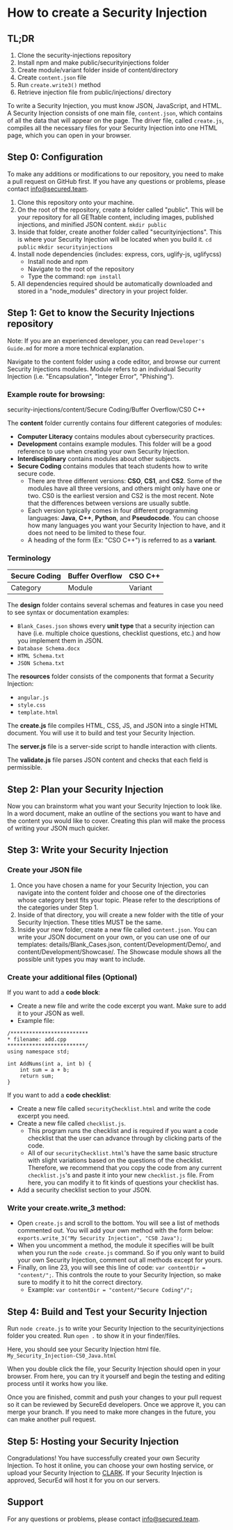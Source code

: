 # How to create a Security Injection

## TL;DR
1. Clone the security-injections repository
2. Install npm and make public/securityinjections folder
2. Create module/variant folder inside of content/directory
3. Create `content.json` file
4. Run `create.write3()` method
5. Retrieve injection file from public/injections/ directory

To write a Security Injection, you must know JSON, JavaScript, and HTML. A Security Injection consists of one main file, `content.json`, which contains of all the data that will appear on the page. The driver file, called `create.js`, compiles all the necessary files for your Security Injection into one HTML page, which you can open in your browser.

## Step 0: Configuration

To make any additions or modifications to our repository, you need to make a pull request on GitHub first. If you have any questions or problems, please contact info@secured.team.

1. Clone this repository onto your machine.
2. On the root of the repository, create a folder called "public". This will be your repository for all GETtable content, including images, published injections, and minified JSON content.
    `mkdir public`
3. Inside that folder, create another folder called "securityinjections". This is where your Security Injection will be located when you build it.
    `cd public`
    `mkdir securityinjections`
2. Install node dependencies (includes: express, cors, uglify-js, uglifycss)
    - Install node and npm
    - Navigate to the root of the repository
    - Type the command: `npm install`
5. All dependencies required should be automatically downloaded and stored in a "node_modules" directory in your project folder.

## Step 1: Get to know the Security Injections repository

Note: If you are an experienced developer, you can read `Developer's Guide.md` for more a more technical explanation.

Navigate to the content folder using a code editor, and browse our current Security Injections modules. Module refers to an individual Security Injection (i.e. "Encapsulation", "Integer Error", "Phishing").

### Example route for browsing:

security-injections/content/Secure Coding/Buffer Overflow/CS0 C++

The **content** folder currently contains four different categories of modules:

- **Computer Literacy** contains modules about cybersecurity practices.
- **Development** contains example modules. This folder will be a good reference to use when creating your own Security Injection.
- **Interdisciplinary** contains modules about other subjects.
- **Secure Coding** contains modules that teach students how to write secure code.
    - There are three different versions: **CSO**, **CS1**, and **CS2**. Some of the modules have all three versions, and others might only have one or two. CS0 is the earliest version and CS2 is the most recent. Note that the differences between versions are usually subtle.
    - Each version typically comes in four different programming languages: **Java**, **C++**, **Python**, and **Pseudocode**. You can choose how many languages you want your Security Injection to have, and it does not need to be limited to these four.
    - A heading of the form <version> <language> (Ex: "CSO C++") is referred to as a **variant**.

### Terminology

Secure Coding | Buffer Overflow | CSO C++ |
| ----------- | --------------- | ------- |
| Category | Module | Variant |

The **design** folder contains several schemas and features in case you need to see syntax or documentation examples:
- `Blank_Cases.json` shows every **unit type** that a security injection can have (i.e. multiple choice questions, checklist questions, etc.) and how you implement them in JSON.
- `Database Schema.docx`
- `HTML Schema.txt`
- `JSON Schema.txt`

The **resources** folder consists of the components that format a Security Injection:
- `angular.js` 
- `style.css`
- `template.html`

The **create.js** file compiles HTML, CSS, JS, and JSON into a single HTML document. You will use it to build and test your Security Injection.

The **server.js** file is a server-side script to handle interaction with clients.

The **validate.js** file parses JSON content and checks that each field is permissible.

## Step 2: Plan your Security Injection

Now you can brainstorm what you want your Security Injection to look like. In a word document, make an outline of the sections you want to have and the content you would like to cover. Creating this plan will make the process of writing your JSON much quicker.

## Step 3: Write your Security Injection

### Create your JSON file

1. Once you have chosen a name for your Security Injection, you can navigate into the content folder and choose one of the directories whose category best fits your topic. Please refer to the descriptions of the categories under Step 1.
2. Inside of that directory, you will create a new folder with the title of your Security Injection. These titles MUST be the same. 
3. Inside your new folder, create a new file called `content.json`. You can write your JSON document on your own, or you can use one of our templates: details/Blank_Cases.json, content/Development/Demo/, and content/Development/Showcase/. The Showcase module shows all the possible unit types you may want to include.

### Create your additional files (Optional)

If you want to add a **code block**:
- Create a new file and write the code excerpt you want. Make sure to add it to your JSON as well.
- Example file:
``` 
/*************************
* filename: add.cpp
*************************/
using namespace std;

int AddNums(int a, int b) {
    int sum = a + b;
    return sum;
}
```

If you want to add a **code checklist**:
- Create a new file called `securityChecklist.html` and write the code excerpt you need.
- Create a new file called `checklist.js`.
    - This program runs the checklist and is required if you want a code checklist that the user can advance through by clicking parts of the code.
    - All of our `securityChecklist.html`'s have the same basic structure with slight variations based on the questions of the checklist. Therefore, we recommend that you copy the code from any current `checklist.js`'s and paste it into your new `checklist.js` file. From here, you can modify it to fit kinds of questions your checklist has.
- Add a security checklist section to your JSON.

### Write your create.write_3 method:

- Open `create.js` and scroll to the bottom. You will see a list of methods commented out. You will add your own method with the form below:
`exports.write_3("My Security Injection", "CS0 Java");`
- When you uncomment a method, the module it specifies will be built when you run the `node create.js` command. So if you only want to build your own Security Injection, comment out all methods except for yours.
- Finally, on line 23, you will see this line of code: `var contentDir = "content/";`. This controls the route to your Security Injection, so make sure to modify it to hit the correct directory.
    - Example:
        `var contentDir = "content/"Secure Coding"/";`

## Step 4: Build and Test your Security Injection

Run `node create.js` to write your Security Injection to the securityinjections folder you created. 
Run `open .` to show it in your finder/files. 

Here, you should see your Security Injection html file. 
    `My_Security_Injection-CS0_Java.html`

When you double click the file, your Security Injection should open in your browser. From here, you can try it yourself and begin the testing and editing process until it works how you like.

Once you are finished, commit and push your changes to your pull request so it can be reviewed by SecureEd developers. Once we approve it, you can merge your branch. If you need to make more changes in the future, you can make another pull request. 

## Step 5: Hosting your Security Injection

Congradulations! You have successfully created your own Security Injection. To host it online, you can choose your own hosting service, or upload your Security Injection to [CLARK](https://clark.center/onion/dashboard). If your Security Injection is approved, SecurEd will host it for you on our servers. 

## Support

For any questions or problems, please contact info@secured.team.